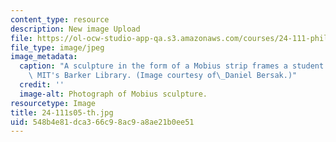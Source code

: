 ```yaml
---
content_type: resource
description: New image Upload
file: https://ol-ocw-studio-app-qa.s3.amazonaws.com/courses/24-111-philosophy-of-quantum-mechanics-spring-2005/548b4e81dca366c98ac9a8ae21b0ee51_24-111s05-th.jpg
file_type: image/jpeg
image_metadata:
  caption: "A sculpture in the form of a Mobius strip frames a student studying in\
    \ MIT's Barker Library. (Image courtesy of\_Daniel Bersak.)"
  credit: ''
  image-alt: Photograph of Mobius sculpture.
resourcetype: Image
title: 24-111s05-th.jpg
uid: 548b4e81-dca3-66c9-8ac9-a8ae21b0ee51
---
```

